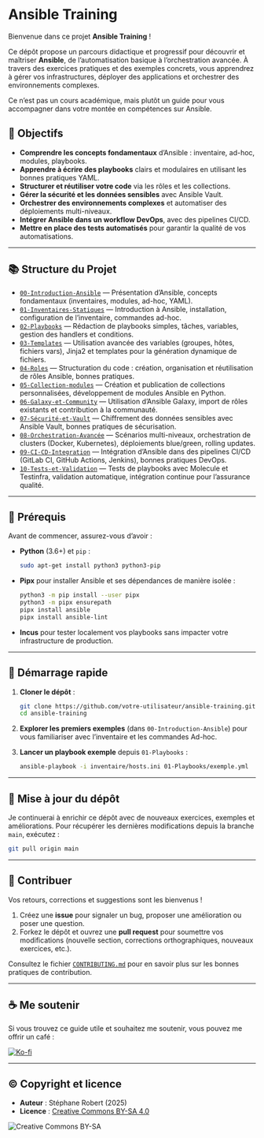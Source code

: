
# Ansible Training

Bienvenue dans ce projet **Ansible Training** !

Ce dépôt propose un parcours didactique et progressif pour découvrir et maîtriser **Ansible**, de l’automatisation basique à l’orchestration avancée. À travers des exercices pratiques et des exemples concrets, vous apprendrez à gérer vos infrastructures, déployer des applications et orchestrer des environnements complexes.

Ce n’est pas un cours académique, mais plutôt un guide pour vous accompagner dans votre montée en compétences sur Ansible.

## 🎯 Objectifs

- **Comprendre les concepts fondamentaux** d’Ansible : inventaire, ad-hoc, modules, playbooks.
- **Apprendre à écrire des playbooks** clairs et modulaires en utilisant les bonnes pratiques YAML.
- **Structurer et réutiliser votre code** via les rôles et les collections.
- **Gérer la sécurité et les données sensibles** avec Ansible Vault.
- **Orchestrer des environnements complexes** et automatiser des déploiements multi-niveaux.
- **Intégrer Ansible dans un workflow DevOps**, avec des pipelines CI/CD.
- **Mettre en place des tests automatisés** pour garantir la qualité de vos automatisations.

---

## 📚 Structure du Projet

- [`00-Introduction-Ansible`](./00-Introduction-Ansible) — Présentation d’Ansible, concepts fondamentaux (inventaires, modules, ad-hoc, YAML).
- [`01-Inventaires-Statiques`](./01-Inventaires-Statiques) — Introduction à Ansible, installation, configuration de l’inventaire, commandes ad-hoc.
- [`02-Playbooks`](./02-Playbooks) — Rédaction de playbooks simples, tâches, variables, gestion des handlers et conditions.
- [`03-Templates`](./03-Templates) — Utilisation avancée des variables (groupes, hôtes, fichiers vars), Jinja2 et templates pour la génération dynamique de fichiers.
- [`04-Roles`](./04-Roles) — Structuration du code : création, organisation et réutilisation de rôles Ansible, bonnes pratiques.
- [`05-Collection-modules`](./05-Collection-modules) — Création et publication de collections personnalisées, développement de modules Ansible en Python.
- [`06-Galaxy-et-Community`](./06-Galaxy-et-Community) — Utilisation d’Ansible Galaxy, import de rôles existants et contribution à la communauté.
- [`07-Sécurité-et-Vault`](./07-Sécurité-et-Vault) — Chiffrement des données sensibles avec Ansible Vault, bonnes pratiques de sécurisation.
- [`08-Orchestration-Avancée`](./08-Orchestration-Avancée) — Scénarios multi-niveaux, orchestration de clusters (Docker, Kubernetes), déploiements blue/green, rolling updates.
- [`09-CI-CD-Integration`](./09-CI-CD-Integration) — Intégration d’Ansible dans des pipelines CI/CD (GitLab CI, GitHub Actions, Jenkins), bonnes pratiques DevOps.
- [`10-Tests-et-Validation`](./10-Tests-et-Validation) — Tests de playbooks avec Molecule et Testinfra, validation automatique, intégration continue pour l’assurance qualité.

---

## 🔧 Prérequis

Avant de commencer, assurez-vous d’avoir :

- **Python** (3.6+) et `pip` :

  ```bash
  sudo apt-get install python3 python3-pip
  ```

- **Pipx** pour installer Ansible et ses dépendances de manière isolée :

  ```bash
  python3 -m pip install --user pipx
  python3 -m pipx ensurepath
  pipx install ansible
  pipx install ansible-lint
  ```

- **Incus** pour tester localement vos playbooks sans impacter votre infrastructure de production.

---

## 🚀 Démarrage rapide

1. **Cloner le dépôt** :

   ```bash
   git clone https://github.com/votre-utilisateur/ansible-training.git
   cd ansible-training
   ```

2. **Explorer les premiers exemples** (dans `00-Introduction-Ansible`) pour vous familiariser avec l’inventaire et les commandes Ad-hoc.
3. **Lancer un playbook exemple** depuis `01-Playbooks` :

   ```bash
   ansible-playbook -i inventaire/hosts.ini 01-Playbooks/exemple.yml
   ```

---

## 🔄 Mise à jour du dépôt

Je continuerai à enrichir ce dépôt avec de nouveaux exercices, exemples et améliorations. Pour récupérer les dernières modifications depuis la branche `main`, exécutez :

```bash
git pull origin main
```

---

## 🤝 Contribuer

Vos retours, corrections et suggestions sont les bienvenus !

1. Créez une **issue** pour signaler un bug, proposer une amélioration ou poser une question.
2. Forkez le dépôt et ouvrez une **pull request** pour soumettre vos modifications (nouvelle section, corrections orthographiques, nouveaux exercices, etc.).

Consultez le fichier [`CONTRIBUTING.md`](./contributing.md) pour en savoir plus sur les bonnes pratiques de contribution.

---

## ☕ Me soutenir

Si vous trouvez ce guide utile et souhaitez me soutenir, vous pouvez me offrir un café :

[![Ko-fi](https://www.ko-fi.com/img/githubbutton_sm.svg)](https://ko-fi.com/votre-identifiant)

---

## © Copyright et licence

- **Auteur** : Stéphane Robert (2025)
- **Licence** : [Creative Commons BY-SA 4.0](https://creativecommons.org/licenses/by-sa/4.0/)

![Creative Commons BY-SA](https://mirrors.creativecommons.org/presskit/buttons/88x31/png/by-sa.png)
